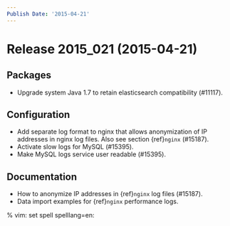 ```yaml
---
Publish Date: '2015-04-21'
---
```


# Release 2015_021 (2015-04-21)

## Packages

- Upgrade system Java 1.7 to retain elasticsearch compatibility (#11117).

## Configuration

- Add separate log format to nginx that allows anonymization of IP addresses in
  nginx log files. Also see section {ref}`nginx` (#15187).
- Activate slow logs for MySQL (#15395).
- Make MySQL logs service user readable (#15395).

## Documentation

- How to anonymize IP addresses in {ref}`nginx` log files (#15187).
- Data import examples for {ref}`nginx` performance logs.

% vim: set spell spelllang=en:
